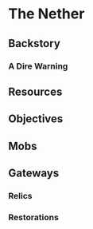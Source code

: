 # The Nether

## Backstory

### A Dire Warning

## Resources

## Objectives

## Mobs

## Gateways

### Relics

### Restorations
